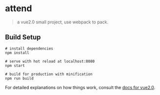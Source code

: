 
# attend

> a vue2.0 small project, use webpack to pack.

## Build Setup
    
    # install dependencies
    npm install

    # serve with hot reload at localhost:8080
    npm start

    # build for production with minification
    npm run build
    

For detailed explanations on how things work, consult the [docs for vue2.0](http://cn.vuejs.org/v2/guide/).


